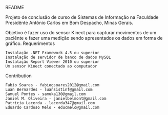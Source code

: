 
README

Projeto de conclusão de curso de Sistemas de Informação na Faculdade Presidênte Antônio Carlos em Bom Despacho, Minas Gerais.

Objetivo é fazer uso do sensor Kinect para capturar movimentos de um paciênte e fazer uma medição sendo apresentados os dados em forma de gráfico.
Requerimentos

    Instalação .NET Framework 4.5 ou superior
    Instalação de servidor de banco de dados MySQL
    Instalação Report Viewer 2010 ou superior
    Um sensor Kinect conectado ao computador

Contribution

    Fabio Soares - fabiogsoares2012@gmail.com
    Luan Bernardes - luansistinf@gmail.com
    Samuel Pontes - samuka130@gmail.com
    Janiel M. Oliveira - janielbelmont@gmail.com
    Patricia Lacerda - lacerda347@gmail.com
    Eduardo Cardoso Melo - educmelo@gmail.com

